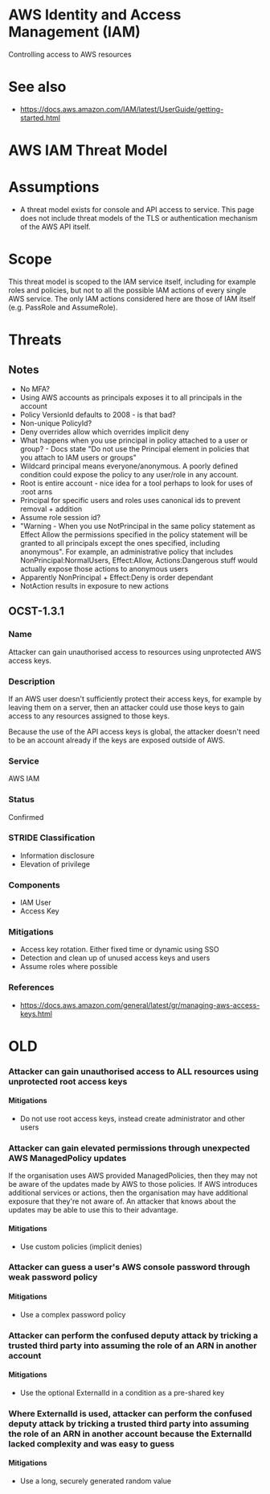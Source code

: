 # AWS Identity and Access Management (IAM)

Controlling access to AWS resources

# See also

* https://docs.aws.amazon.com/IAM/latest/UserGuide/getting-started.html
# AWS IAM Threat Model

# Assumptions

* A threat model exists for console and API access to service. This page does not include threat models of the TLS or authentication mechanism of the AWS API itself.

# Scope

This threat model is scoped to the IAM service itself, including for example roles and policies, but not to all the possible IAM actions of every single AWS service. The only IAM actions considered here are those of IAM itself (e.g. PassRole and AssumeRole).

# Threats

## Notes

* No MFA?
* Using AWS accounts as principals exposes it to all principals in the account
* Policy VersionId defaults to 2008 - is that bad?
* Non-unique PolicyId?
* Deny overrides allow which overrides implicit deny
* What happens when you use principal in policy attached to a user or group? - Docs state "Do not use the Principal element in policies that you attach to IAM users or groups"
* Wildcard principal means everyone/anonymous. A poorly defined condition could expose the policy to any user/role in any account.
* Root is entire account - nice idea for a tool perhaps to look for uses of :root arns
* Principal for specific users and roles uses canonical ids to prevent removal + addition
* Assume role session id?
* "Warning - When you use NotPrincipal in the same policy statement as Effect Allow the permissions specified in the policy statement will be granted to all principals except the ones specified, including anonymous". For example, an administrative policy that includes NonPrincipal:NormalUsers, Effect:Allow, Actions:Dangerous stuff would actually expose those actions to anonymous users
* Apparently NonPrincipal + Effect:Deny is order dependant
* NotAction results in exposure to new actions

## OCST-1.3.1

### Name

Attacker can gain unauthorised access to resources using unprotected AWS access keys.

### Description

If an AWS user doesn't sufficiently protect their access keys, for example by leaving them on a server, then an attacker could use those keys to gain access to any resources assigned to those keys.

Because the use of the API access keys is global, the attacker doesn't need to be an account already if the keys are exposed outside of AWS. 

### Service

AWS IAM

### Status

Confirmed

### STRIDE Classification

* Information disclosure
* Elevation of privilege

### Components

* IAM User
* Access Key

### Mitigations

* Access key rotation. Either fixed time or dynamic using SSO
* Detection and clean up of unused access keys and users
* Assume roles where possible

### References

* https://docs.aws.amazon.com/general/latest/gr/managing-aws-access-keys.html

# OLD

### Attacker can gain unauthorised access to ALL resources using unprotected root access keys

#### Mitigations

* Do not use root access keys, instead create administrator and other users

### Attacker can gain elevated permissions through unexpected AWS ManagedPolicy updates

If the organisation uses AWS provided ManagedPolicies, then they may not be aware of the updates made by AWS to those policies. If AWS introduces additional services or actions, then the organisation may have additional exposure that they're not aware of. An attacker that knows about the updates may be able to use this to their advantage.

#### Mitigations

* Use custom policies (implicit denies)

### Attacker can guess a user's AWS console password through weak password policy

#### Mitigations

* Use a complex password policy

### Attacker can perform the confused deputy attack by tricking a trusted third party into assuming the role of an ARN in another account

#### Mitigations

* Use the optional ExternalId in a condition as a pre-shared key

### Where ExternalId is used, attacker can perform the confused deputy attack by tricking a trusted third party into assuming the role of an ARN in another account because the ExternalId lacked complexity and was easy to guess

#### Mitigations

* Use a long, securely generated random value

